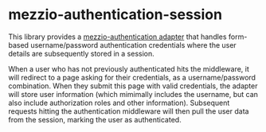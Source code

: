# mezzio-authentication-session

This library provides a [mezzio-authentication adapter](https://docs.mezzio.dev/mezzio-authentication//v1/auth-adapter/)
that handles form-based username/password authentication credentials
where the user details are subsequently stored in a session.

When a user who has not previously authenticated hits the middleware, it will
redirect to a page asking for their credentials, as a username/password
combination. When they submit this page with valid credentials, the adapter
will store user information (which mimimally includes the username, but can also
include authorization roles and other information). Subsequent requests hitting
the authentication middleware will then pull the user data from the session,
marking the user as authenticated.
